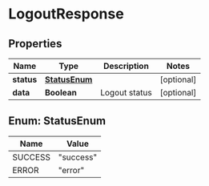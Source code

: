 # LogoutResponse

## Properties
Name | Type | Description | Notes
------------ | ------------- | ------------- | -------------
**status** | [**StatusEnum**](#StatusEnum) |  |  [optional]
**data** | **Boolean** | Logout status |  [optional]

<a name="StatusEnum"></a>
## Enum: StatusEnum
Name | Value
---- | -----
SUCCESS | &quot;success&quot;
ERROR | &quot;error&quot;
